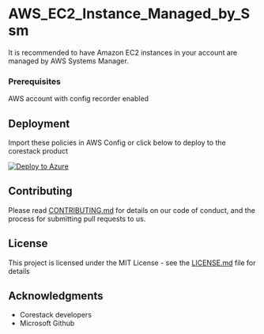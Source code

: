 
# AWS_EC2_Instance_Managed_by_Ssm

It is recommended to have Amazon EC2 instances in your account are managed by AWS Systems Manager.

### Prerequisites

AWS account with config recorder enabled

## Deployment

Import these policies in AWS Config or click below to deploy to the corestack product 

[![Deploy to Azure](https://docs.corestack.io/wp-content/uploads/2019/09/deploy-to-corestack.svg)](http://sandbox.corestack.io/policy?repositories=github&external_redirect=true&name=AWS_EC2_Instance_Managed_by_Ssm&engine_type=aws_config&services=AWS&severity=medium&classification=Security&sub_classification=Host&url=https://github.com/corestacklabs/Policies.git&path=AWS/managed/AWS_EC2_Instance_Managed_by_Ssm&recommendation_name=AWS_EC2_Instance_Managed_by_Ssm#/tenant)

## Contributing

Please read [CONTRIBUTING.md](https://gist.github.com/karthick-kk/30e4fd3f279492b4f040d5cd569d21d0) for details on our code of conduct, and the process for submitting pull requests to us.

## License

This project is licensed under the MIT License - see the [LICENSE.md](LICENSE.md) file for details

## Acknowledgments

* Corestack developers
* Microsoft Github

